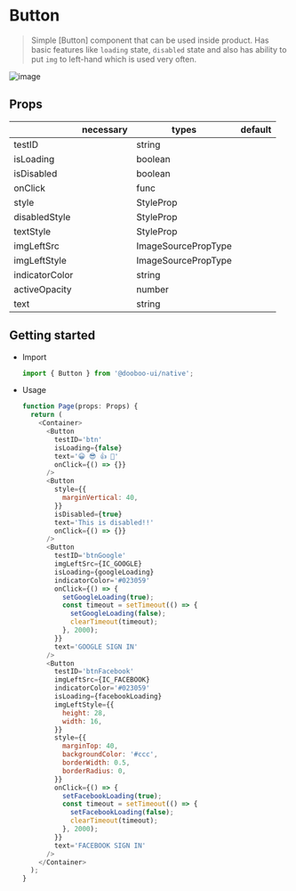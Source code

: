 # Button
> Simple [Button] component that can be used inside product. Has basic features like `loading` state, `disabled` state and also has ability to put `img` to left-hand which is used very often.

![image](https://user-images.githubusercontent.com/27461460/62291727-9be84100-b49f-11e9-8ce5-ceaa1dc3153e.png)

## Props
|                      | necessary | types                | default                      |
|----------------------|-----------|----------------------|------------------------------|
| testID               |           | string               |                              |
| isLoading            |           | boolean              |                              |
| isDisabled           |           | boolean              |                              |
| onClick              |           | func                 |                              |
| style                |           | StyleProp<ViewStyle> |                              |
| disabledStyle        |           | StyleProp<ViewStyle> |                              |
| textStyle            |           | StyleProp<TextStyle> |                              |
| imgLeftSrc           |           | ImageSourcePropType  |                              |
| imgLeftStyle         |           | ImageSourcePropType  |                              |
| indicatorColor       |           | string               |                              |
| activeOpacity        |           | number               |                              |
| text                 |           | string               |                              |

## Getting started

* Import
  ```javascript
  import { Button } from '@dooboo-ui/native';
  ```

* Usage
  ```javascript
  function Page(props: Props) {
    return (
      <Container>
        <Button
          testID='btn'
          isLoading={false}
          text='😀 😎 👍 💯'
          onClick={() => {}}
        />
        <Button
          style={{
            marginVertical: 40,
          }}
          isDisabled={true}
          text='This is disabled!!'
          onClick={() => {}}
        />
        <Button
          testID='btnGoogle'
          imgLeftSrc={IC_GOOGLE}
          isLoading={googleLoading}
          indicatorColor='#023059'
          onClick={() => {
            setGoogleLoading(true);
            const timeout = setTimeout(() => {
              setGoogleLoading(false);
              clearTimeout(timeout);
            }, 2000);
          }}
          text='GOOGLE SIGN IN'
        />
        <Button
          testID='btnFacebook'
          imgLeftSrc={IC_FACEBOOK}
          indicatorColor='#023059'
          isLoading={facebookLoading}
          imgLeftStyle={{
            height: 28,
            width: 16,
          }}
          style={{
            marginTop: 40,
            backgroundColor: '#ccc',
            borderWidth: 0.5,
            borderRadius: 0,
          }}
          onClick={() => {
            setFacebookLoading(true);
            const timeout = setTimeout(() => {
              setFacebookLoading(false);
              clearTimeout(timeout);
            }, 2000);
          }}
          text='FACEBOOK SIGN IN'
        />
      </Container>
    );
  }
```
